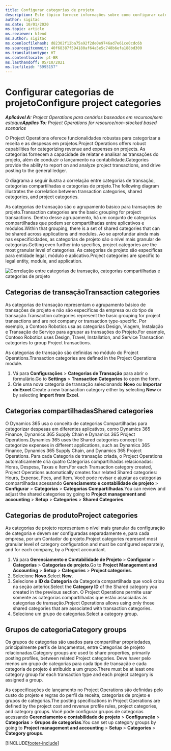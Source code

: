```yaml
---
title: Configurar categorias de projeto
description: Este tópico fornece informações sobre como configurar categorias de projeto.
author: sigitac
ms.date: 10/01/2020
ms.topic: article
ms.reviewer: kfend
ms.author: sigitac
ms.openlocfilehash: d82302f12ba75a92f2de0e9746ad7e61ce0cdc6b
ms.sourcegitcommit: 40f68387f594180af64a5e5c748b6efa188bd300
ms.translationtype: HT
ms.contentlocale: pt-BR
ms.lasthandoff: 05/10/2021
ms.locfileid: "5995157"
---
```

# <a name="configure-project-categories"></a><span data-ttu-id="657c1-103">Configurar categorias de projeto</span><span class="sxs-lookup"><span data-stu-id="657c1-103">Configure project categories</span></span>

<span data-ttu-id="657c1-104">_**Aplicável A:** Project Operations para cenários baseados em recursos/sem estoque_</span><span class="sxs-lookup"><span data-stu-id="657c1-104">_**Applies To:** Project Operations for resource/non-stocked based scenarios_</span></span>

<span data-ttu-id="657c1-105">O Project Operations oferece funcionalidades robustas para categorizar a receita e as despesas em projetos.</span><span class="sxs-lookup"><span data-stu-id="657c1-105">Project Operations offers robust capabilities for categorizing revenue and expenses on projects.</span></span> <span data-ttu-id="657c1-106">As categorias fornecem a capacidade de relatar e analisar as transações do projeto, além de conduzir o lançamento na contabilidade.</span><span class="sxs-lookup"><span data-stu-id="657c1-106">Categories provide the ability to report on and analyze project transactions, and drive posting to the general ledger.</span></span>

<span data-ttu-id="657c1-107">O diagrama a seguir ilustra a correlação entre categorias de transação, categorias compartilhadas e categorias de projeto.</span><span class="sxs-lookup"><span data-stu-id="657c1-107">The following diagram illustrates the correlation between transaction categories, shared categories, and project categories.</span></span> 

<span data-ttu-id="657c1-108">As categorias de transação são o agrupamento básico para transações de projeto.</span><span class="sxs-lookup"><span data-stu-id="657c1-108">Transaction categories are the basic grouping for project transactions.</span></span> <span data-ttu-id="657c1-109">Dentro desse agrupamento, há um conjunto de categorias compartilhadas que podem ser compartilhadas entre aplicativos e módulos.</span><span class="sxs-lookup"><span data-stu-id="657c1-109">Within that grouping, there is a set of shared categories that can be shared across applications and modules.</span></span> <span data-ttu-id="657c1-110">Ao se aprofundar ainda mais nas especificidades, as categorias de projeto são o nível mais granular de categorias.</span><span class="sxs-lookup"><span data-stu-id="657c1-110">Getting even further into specifics, project categories are the most granular level of categories.</span></span> <span data-ttu-id="657c1-111">As categorias de projeto são específicas para entidade legal, módulo e aplicativo.</span><span class="sxs-lookup"><span data-stu-id="657c1-111">Project categories are specific to legal entity, module, and application.</span></span>

![Correlação entre categorias de transação, categorias compartilhadas e categorias de projeto](media/project-categories.png)

## <a name="transaction-categories"></a><span data-ttu-id="657c1-113">Categorias de transação</span><span class="sxs-lookup"><span data-stu-id="657c1-113">Transaction categories</span></span>

<span data-ttu-id="657c1-114">As categorias de transação representam o agrupamento básico de transações de projeto e não são específicas da empresa ou do tipo de transação.</span><span class="sxs-lookup"><span data-stu-id="657c1-114">Transaction categories represent the basic grouping for project transactions and are not company or transaction type-specific.</span></span> <span data-ttu-id="657c1-115">Por exemplo, a Contoso Robotics usa as categorias Design, Viagem, Instalação e Transação de Serviço para agrupar as transações do Projeto.</span><span class="sxs-lookup"><span data-stu-id="657c1-115">For example, Contoso Robotics uses Design, Travel, Installation, and Service Transaction categories to group Project transactions.</span></span>

<span data-ttu-id="657c1-116">As categorias de transação são definidas no módulo do Project Operations.</span><span class="sxs-lookup"><span data-stu-id="657c1-116">Transaction categories are defined in the Project Operations module.</span></span> 
1. <span data-ttu-id="657c1-117">Vá para **Configurações** \> **Categorias de Transação** para abrir o formulário.</span><span class="sxs-lookup"><span data-stu-id="657c1-117">Go to **Settings** \> **Transaction Categories** to open the form.</span></span> 
2. <span data-ttu-id="657c1-118">Crie uma nova categoria de transação selecionando **Novo** ou **Importar do Excel**.</span><span class="sxs-lookup"><span data-stu-id="657c1-118">Create a new transaction category either by selecting **New** or by selecting **Import from Excel**.</span></span>

## <a name="shared-categories"></a><span data-ttu-id="657c1-119">Categorias compartilhadas</span><span class="sxs-lookup"><span data-stu-id="657c1-119">Shared categories</span></span>

<span data-ttu-id="657c1-120">O Dynamics 365 usa o conceito de categorias Compartilhadas para categorizar despesas em diferentes aplicativos, como Dynamics 365 Finance, Dynamics 365 Supply Chain e Dynamics 365 Project Operations.</span><span class="sxs-lookup"><span data-stu-id="657c1-120">Dynamics 365 uses the Shared categories concept to categorize expenses in different applications, such as Dynamics 365 Finance, Dynamics 365 Supply Chain, and Dynamics 365 Project Operations.</span></span> <span data-ttu-id="657c1-121">Para cada Categoria de transação criada, o Project Operations automaticamente cria quatro Categorias compartilhadas relacionadas: Horas, Despesa, Taxas e Item.</span><span class="sxs-lookup"><span data-stu-id="657c1-121">For each Transaction category created, Project Operations automatically creates four related Shared categories: Hours, Expense, Fees, and Item.</span></span> <span data-ttu-id="657c1-122">Você pode revisar e ajustar as categorias compartilhadas acessando **Gerenciamento e contabilidade de projeto** \> **Configurar** \> **Categorias** \> **Categorias Compartilhadas**.</span><span class="sxs-lookup"><span data-stu-id="657c1-122">You can review and adjust the shared categories by going to **Project management and accounting** \> **Setup** \> **Categories** \> **Shared Categories**.</span></span>

## <a name="project-categories"></a><span data-ttu-id="657c1-123">Categorias de produto</span><span class="sxs-lookup"><span data-stu-id="657c1-123">Project categories</span></span>

<span data-ttu-id="657c1-124">As categorias de projeto representam o nível mais granular da configuração de categoria e devem ser configuradas separadamente e, para cada empresa, por um Contador do projeto.</span><span class="sxs-lookup"><span data-stu-id="657c1-124">Project categories represent most granular level of category configuration and must be configured separately, and for each company, by a Project accountant.</span></span>

1. <span data-ttu-id="657c1-125">Vá para **Gerenciamento e Contabilidade de Projeto** \> **Configurar** \> **Categorias** \> **Categorias de projeto**.</span><span class="sxs-lookup"><span data-stu-id="657c1-125">Go to **Project Management and Accounting** \> **Setup** \> **Categories** \> **Project categories**.</span></span>
2. <span data-ttu-id="657c1-126">Selecione **Novo**.</span><span class="sxs-lookup"><span data-stu-id="657c1-126">Select **New**.</span></span>
3. <span data-ttu-id="657c1-127">Selecione a **ID da Categoria** da Categoria compartilhada que você criou na seção anterior.</span><span class="sxs-lookup"><span data-stu-id="657c1-127">Select the **Category ID** of the Shared category you created in the previous section.</span></span> <span data-ttu-id="657c1-128">O Project Operations permite usar somente as categorias compartilhadas que estão associadas às categorias de transação.</span><span class="sxs-lookup"><span data-stu-id="657c1-128">Project Operations allows using only those shared categories that are associated with transaction categories.</span></span>
4. <span data-ttu-id="657c1-129">Selecione um grupo de categorias.</span><span class="sxs-lookup"><span data-stu-id="657c1-129">Select a category group.</span></span>

## <a name="category-groups"></a><span data-ttu-id="657c1-130">Grupos de categoria</span><span class="sxs-lookup"><span data-stu-id="657c1-130">Category groups</span></span>

<span data-ttu-id="657c1-131">Os grupos de categorias são usados para compartilhar propriedades, principalmente perfis de lançamentos, entre Categorias de projeto relacionadas.</span><span class="sxs-lookup"><span data-stu-id="657c1-131">Category groups are used to share properties, primarily posting profiles, between related Project categories.</span></span> <span data-ttu-id="657c1-132">Deve haver pelo menos um grupo de categorias para cada tipo de transação e cada categoria de projeto é atribuído a um grupo.</span><span class="sxs-lookup"><span data-stu-id="657c1-132">There must be at least one category group for each transaction type and each project category is assigned a group.</span></span>

<span data-ttu-id="657c1-133">As especificações de lançamento no Project Operations são definidas pelo custo do projeto e regras do perfil da receita, categorias de projeto e grupos de categorias.</span><span class="sxs-lookup"><span data-stu-id="657c1-133">The posting specifications in Project Operations are defined by the project cost and revenue profile rules, project categories, and category groups.</span></span> <span data-ttu-id="657c1-134">Você pode configurar grupos de categorias acessando **Gerenciamento e contabilidade de projeto** \> **Configuração** \> **Categorias** \> **Grupos de categorias**.</span><span class="sxs-lookup"><span data-stu-id="657c1-134">You can set up category groups by going to **Project management and accounting** \> **Setup** \> **Categories** \> **Category groups**.</span></span>


[!INCLUDE[footer-include](../includes/footer-banner.md)]